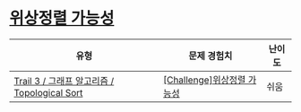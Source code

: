 # [위상정렬 가능성](https://www.codetree.ai/trails/complete/curated-cards/challenge-possibility-of-topological-sort)

|유형|문제 경험치|난이도|
|---|---|---|
|[Trail 3 / 그래프 알고리즘 / Topological Sort](https://www.codetree.ai/trail-info/novice-high/)|[[Challenge]위상정렬 가능성](https://www.codetree.ai/trails/complete/curated-cards/challenge-possibility-of-topological-sort/)|쉬움|

